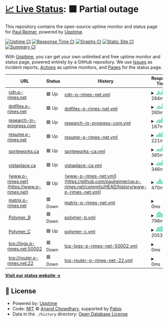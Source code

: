 # [📈 Live Status](https://up.p-rimes.net): <!--live status--> **🟧 Partial outage**

This repository contains the open-source uptime monitor and status page for [Paul Reimer](https://www.p-rimes.net), powered by [Upptime](https://github.com/upptime/upptime).

[![Uptime CI](https://github.com/paulreimer/up.p-rimes.net/workflows/Uptime%20CI/badge.svg)](https://github.com/paulreimer/up.p-rimes.net/actions?query=workflow%3A%22Uptime+CI%22)
[![Response Time CI](https://github.com/paulreimer/up.p-rimes.net/workflows/Response%20Time%20CI/badge.svg)](https://github.com/paulreimer/up.p-rimes.net/actions?query=workflow%3A%22Response+Time+CI%22)
[![Graphs CI](https://github.com/paulreimer/up.p-rimes.net/workflows/Graphs%20CI/badge.svg)](https://github.com/paulreimer/up.p-rimes.net/actions?query=workflow%3A%22Graphs+CI%22)
[![Static Site CI](https://github.com/paulreimer/up.p-rimes.net/workflows/Static%20Site%20CI/badge.svg)](https://github.com/paulreimer/up.p-rimes.net/actions?query=workflow%3A%22Static+Site+CI%22)
[![Summary CI](https://github.com/paulreimer/up.p-rimes.net/workflows/Summary%20CI/badge.svg)](https://github.com/paulreimer/up.p-rimes.net/actions?query=workflow%3A%22Summary+CI%22)

With [Upptime](https://upptime.js.org), you can get your own unlimited and free uptime monitor and status page, powered entirely by a GitHub repository. We use [Issues](https://github.com/paulreimer/up.p-rimes.net/issues) as incident reports, [Actions](https://github.com/paulreimer/up.p-rimes.net/actions) as uptime monitors, and [Pages](https://up.p-rimes.net) for the status page.

<!--start: status pages-->
<!-- This summary is generated by Upptime (https://github.com/upptime/upptime) -->
<!-- Do not edit this manually, your changes will be overwritten -->
<!-- prettier-ignore -->
| URL | Status | History | Response Time | Uptime |
| --- | ------ | ------- | ------------- | ------ |
| <img alt="" src="https://icons.duckduckgo.com/ip3/cdn.p-rimes.net.ico" height="13"> [cdn.p-rimes.net](https://cdn.p-rimes.net/blank.gif) | 🟩 Up | [cdn-p-rimes-net.yml](https://github.com/paulreimer/up.p-rimes.net/commits/HEAD/history/cdn-p-rimes-net.yml) | <details><summary><img alt="Response time graph" src="./graphs/cdn-p-rimes-net/response-time-week.png" height="20"> 284ms</summary><br><a href="https://up.p-rimes.net/history/cdn-p-rimes-net"><img alt="Response time 240" src="https://img.shields.io/endpoint?url=https%3A%2F%2Fraw.githubusercontent.com%2Fpaulreimer%2Fup.p-rimes.net%2FHEAD%2Fapi%2Fcdn-p-rimes-net%2Fresponse-time.json"></a><br><a href="https://up.p-rimes.net/history/cdn-p-rimes-net"><img alt="24-hour response time 189" src="https://img.shields.io/endpoint?url=https%3A%2F%2Fraw.githubusercontent.com%2Fpaulreimer%2Fup.p-rimes.net%2FHEAD%2Fapi%2Fcdn-p-rimes-net%2Fresponse-time-day.json"></a><br><a href="https://up.p-rimes.net/history/cdn-p-rimes-net"><img alt="7-day response time 284" src="https://img.shields.io/endpoint?url=https%3A%2F%2Fraw.githubusercontent.com%2Fpaulreimer%2Fup.p-rimes.net%2FHEAD%2Fapi%2Fcdn-p-rimes-net%2Fresponse-time-week.json"></a><br><a href="https://up.p-rimes.net/history/cdn-p-rimes-net"><img alt="30-day response time 229" src="https://img.shields.io/endpoint?url=https%3A%2F%2Fraw.githubusercontent.com%2Fpaulreimer%2Fup.p-rimes.net%2FHEAD%2Fapi%2Fcdn-p-rimes-net%2Fresponse-time-month.json"></a><br><a href="https://up.p-rimes.net/history/cdn-p-rimes-net"><img alt="1-year response time 240" src="https://img.shields.io/endpoint?url=https%3A%2F%2Fraw.githubusercontent.com%2Fpaulreimer%2Fup.p-rimes.net%2FHEAD%2Fapi%2Fcdn-p-rimes-net%2Fresponse-time-year.json"></a></details> | <details><summary><a href="https://up.p-rimes.net/history/cdn-p-rimes-net">100.00%</a></summary><a href="https://up.p-rimes.net/history/cdn-p-rimes-net"><img alt="All-time uptime 100.00%" src="https://img.shields.io/endpoint?url=https%3A%2F%2Fraw.githubusercontent.com%2Fpaulreimer%2Fup.p-rimes.net%2FHEAD%2Fapi%2Fcdn-p-rimes-net%2Fuptime.json"></a><br><a href="https://up.p-rimes.net/history/cdn-p-rimes-net"><img alt="24-hour uptime 100.00%" src="https://img.shields.io/endpoint?url=https%3A%2F%2Fraw.githubusercontent.com%2Fpaulreimer%2Fup.p-rimes.net%2FHEAD%2Fapi%2Fcdn-p-rimes-net%2Fuptime-day.json"></a><br><a href="https://up.p-rimes.net/history/cdn-p-rimes-net"><img alt="7-day uptime 100.00%" src="https://img.shields.io/endpoint?url=https%3A%2F%2Fraw.githubusercontent.com%2Fpaulreimer%2Fup.p-rimes.net%2FHEAD%2Fapi%2Fcdn-p-rimes-net%2Fuptime-week.json"></a><br><a href="https://up.p-rimes.net/history/cdn-p-rimes-net"><img alt="30-day uptime 100.00%" src="https://img.shields.io/endpoint?url=https%3A%2F%2Fraw.githubusercontent.com%2Fpaulreimer%2Fup.p-rimes.net%2FHEAD%2Fapi%2Fcdn-p-rimes-net%2Fuptime-month.json"></a><br><a href="https://up.p-rimes.net/history/cdn-p-rimes-net"><img alt="1-year uptime 100.00%" src="https://img.shields.io/endpoint?url=https%3A%2F%2Fraw.githubusercontent.com%2Fpaulreimer%2Fup.p-rimes.net%2FHEAD%2Fapi%2Fcdn-p-rimes-net%2Fuptime-year.json"></a></details>
| <img alt="" src="https://icons.duckduckgo.com/ip3/dotfiles.p-rimes.net.ico" height="13"> [dotfiles.p-rimes.net](https://dotfiles.p-rimes.net/) | 🟩 Up | [dotfiles-p-rimes-net.yml](https://github.com/paulreimer/up.p-rimes.net/commits/HEAD/history/dotfiles-p-rimes-net.yml) | <details><summary><img alt="Response time graph" src="./graphs/dotfiles-p-rimes-net/response-time-week.png" height="20"> 260ms</summary><br><a href="https://up.p-rimes.net/history/dotfiles-p-rimes-net"><img alt="Response time 206" src="https://img.shields.io/endpoint?url=https%3A%2F%2Fraw.githubusercontent.com%2Fpaulreimer%2Fup.p-rimes.net%2FHEAD%2Fapi%2Fdotfiles-p-rimes-net%2Fresponse-time.json"></a><br><a href="https://up.p-rimes.net/history/dotfiles-p-rimes-net"><img alt="24-hour response time 121" src="https://img.shields.io/endpoint?url=https%3A%2F%2Fraw.githubusercontent.com%2Fpaulreimer%2Fup.p-rimes.net%2FHEAD%2Fapi%2Fdotfiles-p-rimes-net%2Fresponse-time-day.json"></a><br><a href="https://up.p-rimes.net/history/dotfiles-p-rimes-net"><img alt="7-day response time 260" src="https://img.shields.io/endpoint?url=https%3A%2F%2Fraw.githubusercontent.com%2Fpaulreimer%2Fup.p-rimes.net%2FHEAD%2Fapi%2Fdotfiles-p-rimes-net%2Fresponse-time-week.json"></a><br><a href="https://up.p-rimes.net/history/dotfiles-p-rimes-net"><img alt="30-day response time 216" src="https://img.shields.io/endpoint?url=https%3A%2F%2Fraw.githubusercontent.com%2Fpaulreimer%2Fup.p-rimes.net%2FHEAD%2Fapi%2Fdotfiles-p-rimes-net%2Fresponse-time-month.json"></a><br><a href="https://up.p-rimes.net/history/dotfiles-p-rimes-net"><img alt="1-year response time 206" src="https://img.shields.io/endpoint?url=https%3A%2F%2Fraw.githubusercontent.com%2Fpaulreimer%2Fup.p-rimes.net%2FHEAD%2Fapi%2Fdotfiles-p-rimes-net%2Fresponse-time-year.json"></a></details> | <details><summary><a href="https://up.p-rimes.net/history/dotfiles-p-rimes-net">100.00%</a></summary><a href="https://up.p-rimes.net/history/dotfiles-p-rimes-net"><img alt="All-time uptime 100.00%" src="https://img.shields.io/endpoint?url=https%3A%2F%2Fraw.githubusercontent.com%2Fpaulreimer%2Fup.p-rimes.net%2FHEAD%2Fapi%2Fdotfiles-p-rimes-net%2Fuptime.json"></a><br><a href="https://up.p-rimes.net/history/dotfiles-p-rimes-net"><img alt="24-hour uptime 100.00%" src="https://img.shields.io/endpoint?url=https%3A%2F%2Fraw.githubusercontent.com%2Fpaulreimer%2Fup.p-rimes.net%2FHEAD%2Fapi%2Fdotfiles-p-rimes-net%2Fuptime-day.json"></a><br><a href="https://up.p-rimes.net/history/dotfiles-p-rimes-net"><img alt="7-day uptime 100.00%" src="https://img.shields.io/endpoint?url=https%3A%2F%2Fraw.githubusercontent.com%2Fpaulreimer%2Fup.p-rimes.net%2FHEAD%2Fapi%2Fdotfiles-p-rimes-net%2Fuptime-week.json"></a><br><a href="https://up.p-rimes.net/history/dotfiles-p-rimes-net"><img alt="30-day uptime 100.00%" src="https://img.shields.io/endpoint?url=https%3A%2F%2Fraw.githubusercontent.com%2Fpaulreimer%2Fup.p-rimes.net%2FHEAD%2Fapi%2Fdotfiles-p-rimes-net%2Fuptime-month.json"></a><br><a href="https://up.p-rimes.net/history/dotfiles-p-rimes-net"><img alt="1-year uptime 100.00%" src="https://img.shields.io/endpoint?url=https%3A%2F%2Fraw.githubusercontent.com%2Fpaulreimer%2Fup.p-rimes.net%2FHEAD%2Fapi%2Fdotfiles-p-rimes-net%2Fuptime-year.json"></a></details>
| <img alt="" src="https://icons.duckduckgo.com/ip3/research-in-progress.com.ico" height="13"> [research-in-progress.com](https://research-in-progress.com/) | 🟩 Up | [research-in-progress-com.yml](https://github.com/paulreimer/up.p-rimes.net/commits/HEAD/history/research-in-progress-com.yml) | <details><summary><img alt="Response time graph" src="./graphs/research-in-progress-com/response-time-week.png" height="20"> 167ms</summary><br><a href="https://up.p-rimes.net/history/research-in-progress-com"><img alt="Response time 161" src="https://img.shields.io/endpoint?url=https%3A%2F%2Fraw.githubusercontent.com%2Fpaulreimer%2Fup.p-rimes.net%2FHEAD%2Fapi%2Fresearch-in-progress-com%2Fresponse-time.json"></a><br><a href="https://up.p-rimes.net/history/research-in-progress-com"><img alt="24-hour response time 77" src="https://img.shields.io/endpoint?url=https%3A%2F%2Fraw.githubusercontent.com%2Fpaulreimer%2Fup.p-rimes.net%2FHEAD%2Fapi%2Fresearch-in-progress-com%2Fresponse-time-day.json"></a><br><a href="https://up.p-rimes.net/history/research-in-progress-com"><img alt="7-day response time 167" src="https://img.shields.io/endpoint?url=https%3A%2F%2Fraw.githubusercontent.com%2Fpaulreimer%2Fup.p-rimes.net%2FHEAD%2Fapi%2Fresearch-in-progress-com%2Fresponse-time-week.json"></a><br><a href="https://up.p-rimes.net/history/research-in-progress-com"><img alt="30-day response time 172" src="https://img.shields.io/endpoint?url=https%3A%2F%2Fraw.githubusercontent.com%2Fpaulreimer%2Fup.p-rimes.net%2FHEAD%2Fapi%2Fresearch-in-progress-com%2Fresponse-time-month.json"></a><br><a href="https://up.p-rimes.net/history/research-in-progress-com"><img alt="1-year response time 161" src="https://img.shields.io/endpoint?url=https%3A%2F%2Fraw.githubusercontent.com%2Fpaulreimer%2Fup.p-rimes.net%2FHEAD%2Fapi%2Fresearch-in-progress-com%2Fresponse-time-year.json"></a></details> | <details><summary><a href="https://up.p-rimes.net/history/research-in-progress-com">100.00%</a></summary><a href="https://up.p-rimes.net/history/research-in-progress-com"><img alt="All-time uptime 100.00%" src="https://img.shields.io/endpoint?url=https%3A%2F%2Fraw.githubusercontent.com%2Fpaulreimer%2Fup.p-rimes.net%2FHEAD%2Fapi%2Fresearch-in-progress-com%2Fuptime.json"></a><br><a href="https://up.p-rimes.net/history/research-in-progress-com"><img alt="24-hour uptime 100.00%" src="https://img.shields.io/endpoint?url=https%3A%2F%2Fraw.githubusercontent.com%2Fpaulreimer%2Fup.p-rimes.net%2FHEAD%2Fapi%2Fresearch-in-progress-com%2Fuptime-day.json"></a><br><a href="https://up.p-rimes.net/history/research-in-progress-com"><img alt="7-day uptime 100.00%" src="https://img.shields.io/endpoint?url=https%3A%2F%2Fraw.githubusercontent.com%2Fpaulreimer%2Fup.p-rimes.net%2FHEAD%2Fapi%2Fresearch-in-progress-com%2Fuptime-week.json"></a><br><a href="https://up.p-rimes.net/history/research-in-progress-com"><img alt="30-day uptime 100.00%" src="https://img.shields.io/endpoint?url=https%3A%2F%2Fraw.githubusercontent.com%2Fpaulreimer%2Fup.p-rimes.net%2FHEAD%2Fapi%2Fresearch-in-progress-com%2Fuptime-month.json"></a><br><a href="https://up.p-rimes.net/history/research-in-progress-com"><img alt="1-year uptime 100.00%" src="https://img.shields.io/endpoint?url=https%3A%2F%2Fraw.githubusercontent.com%2Fpaulreimer%2Fup.p-rimes.net%2FHEAD%2Fapi%2Fresearch-in-progress-com%2Fuptime-year.json"></a></details>
| <img alt="" src="https://icons.duckduckgo.com/ip3/resume.p-rimes.net.ico" height="13"> [resume.p-rimes.net](https://resume.p-rimes.net/) | 🟩 Up | [resume-p-rimes-net.yml](https://github.com/paulreimer/up.p-rimes.net/commits/HEAD/history/resume-p-rimes-net.yml) | <details><summary><img alt="Response time graph" src="./graphs/resume-p-rimes-net/response-time-week.png" height="20"> 221ms</summary><br><a href="https://up.p-rimes.net/history/resume-p-rimes-net"><img alt="Response time 215" src="https://img.shields.io/endpoint?url=https%3A%2F%2Fraw.githubusercontent.com%2Fpaulreimer%2Fup.p-rimes.net%2FHEAD%2Fapi%2Fresume-p-rimes-net%2Fresponse-time.json"></a><br><a href="https://up.p-rimes.net/history/resume-p-rimes-net"><img alt="24-hour response time 180" src="https://img.shields.io/endpoint?url=https%3A%2F%2Fraw.githubusercontent.com%2Fpaulreimer%2Fup.p-rimes.net%2FHEAD%2Fapi%2Fresume-p-rimes-net%2Fresponse-time-day.json"></a><br><a href="https://up.p-rimes.net/history/resume-p-rimes-net"><img alt="7-day response time 221" src="https://img.shields.io/endpoint?url=https%3A%2F%2Fraw.githubusercontent.com%2Fpaulreimer%2Fup.p-rimes.net%2FHEAD%2Fapi%2Fresume-p-rimes-net%2Fresponse-time-week.json"></a><br><a href="https://up.p-rimes.net/history/resume-p-rimes-net"><img alt="30-day response time 229" src="https://img.shields.io/endpoint?url=https%3A%2F%2Fraw.githubusercontent.com%2Fpaulreimer%2Fup.p-rimes.net%2FHEAD%2Fapi%2Fresume-p-rimes-net%2Fresponse-time-month.json"></a><br><a href="https://up.p-rimes.net/history/resume-p-rimes-net"><img alt="1-year response time 215" src="https://img.shields.io/endpoint?url=https%3A%2F%2Fraw.githubusercontent.com%2Fpaulreimer%2Fup.p-rimes.net%2FHEAD%2Fapi%2Fresume-p-rimes-net%2Fresponse-time-year.json"></a></details> | <details><summary><a href="https://up.p-rimes.net/history/resume-p-rimes-net">100.00%</a></summary><a href="https://up.p-rimes.net/history/resume-p-rimes-net"><img alt="All-time uptime 99.99%" src="https://img.shields.io/endpoint?url=https%3A%2F%2Fraw.githubusercontent.com%2Fpaulreimer%2Fup.p-rimes.net%2FHEAD%2Fapi%2Fresume-p-rimes-net%2Fuptime.json"></a><br><a href="https://up.p-rimes.net/history/resume-p-rimes-net"><img alt="24-hour uptime 100.00%" src="https://img.shields.io/endpoint?url=https%3A%2F%2Fraw.githubusercontent.com%2Fpaulreimer%2Fup.p-rimes.net%2FHEAD%2Fapi%2Fresume-p-rimes-net%2Fuptime-day.json"></a><br><a href="https://up.p-rimes.net/history/resume-p-rimes-net"><img alt="7-day uptime 100.00%" src="https://img.shields.io/endpoint?url=https%3A%2F%2Fraw.githubusercontent.com%2Fpaulreimer%2Fup.p-rimes.net%2FHEAD%2Fapi%2Fresume-p-rimes-net%2Fuptime-week.json"></a><br><a href="https://up.p-rimes.net/history/resume-p-rimes-net"><img alt="30-day uptime 100.00%" src="https://img.shields.io/endpoint?url=https%3A%2F%2Fraw.githubusercontent.com%2Fpaulreimer%2Fup.p-rimes.net%2FHEAD%2Fapi%2Fresume-p-rimes-net%2Fuptime-month.json"></a><br><a href="https://up.p-rimes.net/history/resume-p-rimes-net"><img alt="1-year uptime 100.00%" src="https://img.shields.io/endpoint?url=https%3A%2F%2Fraw.githubusercontent.com%2Fpaulreimer%2Fup.p-rimes.net%2FHEAD%2Fapi%2Fresume-p-rimes-net%2Fuptime-year.json"></a></details>
| <img alt="" src="https://icons.duckduckgo.com/ip3/spriteworks.ca.ico" height="13"> [spriteworks.ca](https://spriteworks.ca/) | 🟩 Up | [spriteworks-ca.yml](https://github.com/paulreimer/up.p-rimes.net/commits/HEAD/history/spriteworks-ca.yml) | <details><summary><img alt="Response time graph" src="./graphs/spriteworks-ca/response-time-week.png" height="20"> 385ms</summary><br><a href="https://up.p-rimes.net/history/spriteworks-ca"><img alt="Response time 395" src="https://img.shields.io/endpoint?url=https%3A%2F%2Fraw.githubusercontent.com%2Fpaulreimer%2Fup.p-rimes.net%2FHEAD%2Fapi%2Fspriteworks-ca%2Fresponse-time.json"></a><br><a href="https://up.p-rimes.net/history/spriteworks-ca"><img alt="24-hour response time 247" src="https://img.shields.io/endpoint?url=https%3A%2F%2Fraw.githubusercontent.com%2Fpaulreimer%2Fup.p-rimes.net%2FHEAD%2Fapi%2Fspriteworks-ca%2Fresponse-time-day.json"></a><br><a href="https://up.p-rimes.net/history/spriteworks-ca"><img alt="7-day response time 385" src="https://img.shields.io/endpoint?url=https%3A%2F%2Fraw.githubusercontent.com%2Fpaulreimer%2Fup.p-rimes.net%2FHEAD%2Fapi%2Fspriteworks-ca%2Fresponse-time-week.json"></a><br><a href="https://up.p-rimes.net/history/spriteworks-ca"><img alt="30-day response time 405" src="https://img.shields.io/endpoint?url=https%3A%2F%2Fraw.githubusercontent.com%2Fpaulreimer%2Fup.p-rimes.net%2FHEAD%2Fapi%2Fspriteworks-ca%2Fresponse-time-month.json"></a><br><a href="https://up.p-rimes.net/history/spriteworks-ca"><img alt="1-year response time 395" src="https://img.shields.io/endpoint?url=https%3A%2F%2Fraw.githubusercontent.com%2Fpaulreimer%2Fup.p-rimes.net%2FHEAD%2Fapi%2Fspriteworks-ca%2Fresponse-time-year.json"></a></details> | <details><summary><a href="https://up.p-rimes.net/history/spriteworks-ca">100.00%</a></summary><a href="https://up.p-rimes.net/history/spriteworks-ca"><img alt="All-time uptime 99.96%" src="https://img.shields.io/endpoint?url=https%3A%2F%2Fraw.githubusercontent.com%2Fpaulreimer%2Fup.p-rimes.net%2FHEAD%2Fapi%2Fspriteworks-ca%2Fuptime.json"></a><br><a href="https://up.p-rimes.net/history/spriteworks-ca"><img alt="24-hour uptime 100.00%" src="https://img.shields.io/endpoint?url=https%3A%2F%2Fraw.githubusercontent.com%2Fpaulreimer%2Fup.p-rimes.net%2FHEAD%2Fapi%2Fspriteworks-ca%2Fuptime-day.json"></a><br><a href="https://up.p-rimes.net/history/spriteworks-ca"><img alt="7-day uptime 100.00%" src="https://img.shields.io/endpoint?url=https%3A%2F%2Fraw.githubusercontent.com%2Fpaulreimer%2Fup.p-rimes.net%2FHEAD%2Fapi%2Fspriteworks-ca%2Fuptime-week.json"></a><br><a href="https://up.p-rimes.net/history/spriteworks-ca"><img alt="30-day uptime 100.00%" src="https://img.shields.io/endpoint?url=https%3A%2F%2Fraw.githubusercontent.com%2Fpaulreimer%2Fup.p-rimes.net%2FHEAD%2Fapi%2Fspriteworks-ca%2Fuptime-month.json"></a><br><a href="https://up.p-rimes.net/history/spriteworks-ca"><img alt="1-year uptime 100.00%" src="https://img.shields.io/endpoint?url=https%3A%2F%2Fraw.githubusercontent.com%2Fpaulreimer%2Fup.p-rimes.net%2FHEAD%2Fapi%2Fspriteworks-ca%2Fuptime-year.json"></a></details>
| <img alt="" src="https://icons.duckduckgo.com/ip3/vistaplace.ca.ico" height="13"> [vistaplace.ca](https://vistaplace.ca/strata) | 🟩 Up | [vistaplace-ca.yml](https://github.com/paulreimer/up.p-rimes.net/commits/HEAD/history/vistaplace-ca.yml) | <details><summary><img alt="Response time graph" src="./graphs/vistaplace-ca/response-time-week.png" height="20"> 346ms</summary><br><a href="https://up.p-rimes.net/history/vistaplace-ca"><img alt="Response time 322" src="https://img.shields.io/endpoint?url=https%3A%2F%2Fraw.githubusercontent.com%2Fpaulreimer%2Fup.p-rimes.net%2FHEAD%2Fapi%2Fvistaplace-ca%2Fresponse-time.json"></a><br><a href="https://up.p-rimes.net/history/vistaplace-ca"><img alt="24-hour response time 239" src="https://img.shields.io/endpoint?url=https%3A%2F%2Fraw.githubusercontent.com%2Fpaulreimer%2Fup.p-rimes.net%2FHEAD%2Fapi%2Fvistaplace-ca%2Fresponse-time-day.json"></a><br><a href="https://up.p-rimes.net/history/vistaplace-ca"><img alt="7-day response time 346" src="https://img.shields.io/endpoint?url=https%3A%2F%2Fraw.githubusercontent.com%2Fpaulreimer%2Fup.p-rimes.net%2FHEAD%2Fapi%2Fvistaplace-ca%2Fresponse-time-week.json"></a><br><a href="https://up.p-rimes.net/history/vistaplace-ca"><img alt="30-day response time 341" src="https://img.shields.io/endpoint?url=https%3A%2F%2Fraw.githubusercontent.com%2Fpaulreimer%2Fup.p-rimes.net%2FHEAD%2Fapi%2Fvistaplace-ca%2Fresponse-time-month.json"></a><br><a href="https://up.p-rimes.net/history/vistaplace-ca"><img alt="1-year response time 322" src="https://img.shields.io/endpoint?url=https%3A%2F%2Fraw.githubusercontent.com%2Fpaulreimer%2Fup.p-rimes.net%2FHEAD%2Fapi%2Fvistaplace-ca%2Fresponse-time-year.json"></a></details> | <details><summary><a href="https://up.p-rimes.net/history/vistaplace-ca">100.00%</a></summary><a href="https://up.p-rimes.net/history/vistaplace-ca"><img alt="All-time uptime 99.95%" src="https://img.shields.io/endpoint?url=https%3A%2F%2Fraw.githubusercontent.com%2Fpaulreimer%2Fup.p-rimes.net%2FHEAD%2Fapi%2Fvistaplace-ca%2Fuptime.json"></a><br><a href="https://up.p-rimes.net/history/vistaplace-ca"><img alt="24-hour uptime 100.00%" src="https://img.shields.io/endpoint?url=https%3A%2F%2Fraw.githubusercontent.com%2Fpaulreimer%2Fup.p-rimes.net%2FHEAD%2Fapi%2Fvistaplace-ca%2Fuptime-day.json"></a><br><a href="https://up.p-rimes.net/history/vistaplace-ca"><img alt="7-day uptime 100.00%" src="https://img.shields.io/endpoint?url=https%3A%2F%2Fraw.githubusercontent.com%2Fpaulreimer%2Fup.p-rimes.net%2FHEAD%2Fapi%2Fvistaplace-ca%2Fuptime-week.json"></a><br><a href="https://up.p-rimes.net/history/vistaplace-ca"><img alt="30-day uptime 100.00%" src="https://img.shields.io/endpoint?url=https%3A%2F%2Fraw.githubusercontent.com%2Fpaulreimer%2Fup.p-rimes.net%2FHEAD%2Fapi%2Fvistaplace-ca%2Fuptime-month.json"></a><br><a href="https://up.p-rimes.net/history/vistaplace-ca"><img alt="1-year uptime 99.99%" src="https://img.shields.io/endpoint?url=https%3A%2F%2Fraw.githubusercontent.com%2Fpaulreimer%2Fup.p-rimes.net%2FHEAD%2Fapi%2Fvistaplace-ca%2Fuptime-year.json"></a></details>
| <img alt="" src="https://icons.duckduckgo.com/ip3/www.p-rimes.net.ico" height="13"> [www.p-rimes.net](https://www.p-rimes.net) | 🟩 Up | [www-p-rimes-net.yml](https://github.com/paulreimer/up.p-rimes.net/commits/HEAD/history/www-p-rimes-net.yml) | <details><summary><img alt="Response time graph" src="./graphs/www-p-rimes-net/response-time-week.png" height="20"> 470ms</summary><br><a href="https://up.p-rimes.net/history/www-p-rimes-net"><img alt="Response time 389" src="https://img.shields.io/endpoint?url=https%3A%2F%2Fraw.githubusercontent.com%2Fpaulreimer%2Fup.p-rimes.net%2FHEAD%2Fapi%2Fwww-p-rimes-net%2Fresponse-time.json"></a><br><a href="https://up.p-rimes.net/history/www-p-rimes-net"><img alt="24-hour response time 500" src="https://img.shields.io/endpoint?url=https%3A%2F%2Fraw.githubusercontent.com%2Fpaulreimer%2Fup.p-rimes.net%2FHEAD%2Fapi%2Fwww-p-rimes-net%2Fresponse-time-day.json"></a><br><a href="https://up.p-rimes.net/history/www-p-rimes-net"><img alt="7-day response time 470" src="https://img.shields.io/endpoint?url=https%3A%2F%2Fraw.githubusercontent.com%2Fpaulreimer%2Fup.p-rimes.net%2FHEAD%2Fapi%2Fwww-p-rimes-net%2Fresponse-time-week.json"></a><br><a href="https://up.p-rimes.net/history/www-p-rimes-net"><img alt="30-day response time 401" src="https://img.shields.io/endpoint?url=https%3A%2F%2Fraw.githubusercontent.com%2Fpaulreimer%2Fup.p-rimes.net%2FHEAD%2Fapi%2Fwww-p-rimes-net%2Fresponse-time-month.json"></a><br><a href="https://up.p-rimes.net/history/www-p-rimes-net"><img alt="1-year response time 389" src="https://img.shields.io/endpoint?url=https%3A%2F%2Fraw.githubusercontent.com%2Fpaulreimer%2Fup.p-rimes.net%2FHEAD%2Fapi%2Fwww-p-rimes-net%2Fresponse-time-year.json"></a></details> | <details><summary><a href="https://up.p-rimes.net/history/www-p-rimes-net">100.00%</a></summary><a href="https://up.p-rimes.net/history/www-p-rimes-net"><img alt="All-time uptime 99.98%" src="https://img.shields.io/endpoint?url=https%3A%2F%2Fraw.githubusercontent.com%2Fpaulreimer%2Fup.p-rimes.net%2FHEAD%2Fapi%2Fwww-p-rimes-net%2Fuptime.json"></a><br><a href="https://up.p-rimes.net/history/www-p-rimes-net"><img alt="24-hour uptime 100.00%" src="https://img.shields.io/endpoint?url=https%3A%2F%2Fraw.githubusercontent.com%2Fpaulreimer%2Fup.p-rimes.net%2FHEAD%2Fapi%2Fwww-p-rimes-net%2Fuptime-day.json"></a><br><a href="https://up.p-rimes.net/history/www-p-rimes-net"><img alt="7-day uptime 100.00%" src="https://img.shields.io/endpoint?url=https%3A%2F%2Fraw.githubusercontent.com%2Fpaulreimer%2Fup.p-rimes.net%2FHEAD%2Fapi%2Fwww-p-rimes-net%2Fuptime-week.json"></a><br><a href="https://up.p-rimes.net/history/www-p-rimes-net"><img alt="30-day uptime 100.00%" src="https://img.shields.io/endpoint?url=https%3A%2F%2Fraw.githubusercontent.com%2Fpaulreimer%2Fup.p-rimes.net%2FHEAD%2Fapi%2Fwww-p-rimes-net%2Fuptime-month.json"></a><br><a href="https://up.p-rimes.net/history/www-p-rimes-net"><img alt="1-year uptime 99.99%" src="https://img.shields.io/endpoint?url=https%3A%2F%2Fraw.githubusercontent.com%2Fpaulreimer%2Fup.p-rimes.net%2FHEAD%2Fapi%2Fwww-p-rimes-net%2Fuptime-year.json"></a></details>
| <img alt="" src="https://icons.duckduckgo.com/ip3/matrix.p-rimes.net.ico" height="13"> [matrix.p-rimes.net](https://matrix.p-rimes.net/_dendrite/monitor/health) | 🟥 Down | [matrix-p-rimes-net.yml](https://github.com/paulreimer/up.p-rimes.net/commits/HEAD/history/matrix-p-rimes-net.yml) | <details><summary><img alt="Response time graph" src="./graphs/matrix-p-rimes-net/response-time-week.png" height="20"> 0ms</summary><br><a href="https://up.p-rimes.net/history/matrix-p-rimes-net"><img alt="Response time 0" src="https://img.shields.io/endpoint?url=https%3A%2F%2Fraw.githubusercontent.com%2Fpaulreimer%2Fup.p-rimes.net%2FHEAD%2Fapi%2Fmatrix-p-rimes-net%2Fresponse-time.json"></a><br><a href="https://up.p-rimes.net/history/matrix-p-rimes-net"><img alt="24-hour response time 0" src="https://img.shields.io/endpoint?url=https%3A%2F%2Fraw.githubusercontent.com%2Fpaulreimer%2Fup.p-rimes.net%2FHEAD%2Fapi%2Fmatrix-p-rimes-net%2Fresponse-time-day.json"></a><br><a href="https://up.p-rimes.net/history/matrix-p-rimes-net"><img alt="7-day response time 0" src="https://img.shields.io/endpoint?url=https%3A%2F%2Fraw.githubusercontent.com%2Fpaulreimer%2Fup.p-rimes.net%2FHEAD%2Fapi%2Fmatrix-p-rimes-net%2Fresponse-time-week.json"></a><br><a href="https://up.p-rimes.net/history/matrix-p-rimes-net"><img alt="30-day response time 0" src="https://img.shields.io/endpoint?url=https%3A%2F%2Fraw.githubusercontent.com%2Fpaulreimer%2Fup.p-rimes.net%2FHEAD%2Fapi%2Fmatrix-p-rimes-net%2Fresponse-time-month.json"></a><br><a href="https://up.p-rimes.net/history/matrix-p-rimes-net"><img alt="1-year response time 0" src="https://img.shields.io/endpoint?url=https%3A%2F%2Fraw.githubusercontent.com%2Fpaulreimer%2Fup.p-rimes.net%2FHEAD%2Fapi%2Fmatrix-p-rimes-net%2Fresponse-time-year.json"></a></details> | <details><summary><a href="https://up.p-rimes.net/history/matrix-p-rimes-net">0.00%</a></summary><a href="https://up.p-rimes.net/history/matrix-p-rimes-net"><img alt="All-time uptime 0.00%" src="https://img.shields.io/endpoint?url=https%3A%2F%2Fraw.githubusercontent.com%2Fpaulreimer%2Fup.p-rimes.net%2FHEAD%2Fapi%2Fmatrix-p-rimes-net%2Fuptime.json"></a><br><a href="https://up.p-rimes.net/history/matrix-p-rimes-net"><img alt="24-hour uptime 0.00%" src="https://img.shields.io/endpoint?url=https%3A%2F%2Fraw.githubusercontent.com%2Fpaulreimer%2Fup.p-rimes.net%2FHEAD%2Fapi%2Fmatrix-p-rimes-net%2Fuptime-day.json"></a><br><a href="https://up.p-rimes.net/history/matrix-p-rimes-net"><img alt="7-day uptime 0.00%" src="https://img.shields.io/endpoint?url=https%3A%2F%2Fraw.githubusercontent.com%2Fpaulreimer%2Fup.p-rimes.net%2FHEAD%2Fapi%2Fmatrix-p-rimes-net%2Fuptime-week.json"></a><br><a href="https://up.p-rimes.net/history/matrix-p-rimes-net"><img alt="30-day uptime 0.00%" src="https://img.shields.io/endpoint?url=https%3A%2F%2Fraw.githubusercontent.com%2Fpaulreimer%2Fup.p-rimes.net%2FHEAD%2Fapi%2Fmatrix-p-rimes-net%2Fuptime-month.json"></a><br><a href="https://up.p-rimes.net/history/matrix-p-rimes-net"><img alt="1-year uptime 0.00%" src="https://img.shields.io/endpoint?url=https%3A%2F%2Fraw.githubusercontent.com%2Fpaulreimer%2Fup.p-rimes.net%2FHEAD%2Fapi%2Fmatrix-p-rimes-net%2Fuptime-year.json"></a></details>
| <img alt="" src="https://icons.duckduckgo.com/ip3/yll91woz04.execute-api.us-west-2.amazonaws.com.ico" height="13"> [Polymer_B](https://yll91woz04.execute-api.us-west-2.amazonaws.com/polymer_b/5) | 🟥 Down | [polymer-b.yml](https://github.com/paulreimer/up.p-rimes.net/commits/HEAD/history/polymer-b.yml) | <details><summary><img alt="Response time graph" src="./graphs/polymer-b/response-time-week.png" height="20"> 798ms</summary><br><a href="https://up.p-rimes.net/history/polymer-b"><img alt="Response time 817" src="https://img.shields.io/endpoint?url=https%3A%2F%2Fraw.githubusercontent.com%2Fpaulreimer%2Fup.p-rimes.net%2FHEAD%2Fapi%2Fpolymer-b%2Fresponse-time.json"></a><br><a href="https://up.p-rimes.net/history/polymer-b"><img alt="24-hour response time 687" src="https://img.shields.io/endpoint?url=https%3A%2F%2Fraw.githubusercontent.com%2Fpaulreimer%2Fup.p-rimes.net%2FHEAD%2Fapi%2Fpolymer-b%2Fresponse-time-day.json"></a><br><a href="https://up.p-rimes.net/history/polymer-b"><img alt="7-day response time 798" src="https://img.shields.io/endpoint?url=https%3A%2F%2Fraw.githubusercontent.com%2Fpaulreimer%2Fup.p-rimes.net%2FHEAD%2Fapi%2Fpolymer-b%2Fresponse-time-week.json"></a><br><a href="https://up.p-rimes.net/history/polymer-b"><img alt="30-day response time 780" src="https://img.shields.io/endpoint?url=https%3A%2F%2Fraw.githubusercontent.com%2Fpaulreimer%2Fup.p-rimes.net%2FHEAD%2Fapi%2Fpolymer-b%2Fresponse-time-month.json"></a><br><a href="https://up.p-rimes.net/history/polymer-b"><img alt="1-year response time 817" src="https://img.shields.io/endpoint?url=https%3A%2F%2Fraw.githubusercontent.com%2Fpaulreimer%2Fup.p-rimes.net%2FHEAD%2Fapi%2Fpolymer-b%2Fresponse-time-year.json"></a></details> | <details><summary><a href="https://up.p-rimes.net/history/polymer-b">0.00%</a></summary><a href="https://up.p-rimes.net/history/polymer-b"><img alt="All-time uptime 0.00%" src="https://img.shields.io/endpoint?url=https%3A%2F%2Fraw.githubusercontent.com%2Fpaulreimer%2Fup.p-rimes.net%2FHEAD%2Fapi%2Fpolymer-b%2Fuptime.json"></a><br><a href="https://up.p-rimes.net/history/polymer-b"><img alt="24-hour uptime 0.00%" src="https://img.shields.io/endpoint?url=https%3A%2F%2Fraw.githubusercontent.com%2Fpaulreimer%2Fup.p-rimes.net%2FHEAD%2Fapi%2Fpolymer-b%2Fuptime-day.json"></a><br><a href="https://up.p-rimes.net/history/polymer-b"><img alt="7-day uptime 0.00%" src="https://img.shields.io/endpoint?url=https%3A%2F%2Fraw.githubusercontent.com%2Fpaulreimer%2Fup.p-rimes.net%2FHEAD%2Fapi%2Fpolymer-b%2Fuptime-week.json"></a><br><a href="https://up.p-rimes.net/history/polymer-b"><img alt="30-day uptime 0.00%" src="https://img.shields.io/endpoint?url=https%3A%2F%2Fraw.githubusercontent.com%2Fpaulreimer%2Fup.p-rimes.net%2FHEAD%2Fapi%2Fpolymer-b%2Fuptime-month.json"></a><br><a href="https://up.p-rimes.net/history/polymer-b"><img alt="1-year uptime 0.00%" src="https://img.shields.io/endpoint?url=https%3A%2F%2Fraw.githubusercontent.com%2Fpaulreimer%2Fup.p-rimes.net%2FHEAD%2Fapi%2Fpolymer-b%2Fuptime-year.json"></a></details>
| <img alt="" src="https://icons.duckduckgo.com/ip3/yll91woz04.execute-api.us-west-2.amazonaws.com.ico" height="13"> [Polymer_C](https://yll91woz04.execute-api.us-west-2.amazonaws.com/polymer_c/5) | 🟩 Up | [polymer-c.yml](https://github.com/paulreimer/up.p-rimes.net/commits/HEAD/history/polymer-c.yml) | <details><summary><img alt="Response time graph" src="./graphs/polymer-c/response-time-week.png" height="20"> 2053ms</summary><br><a href="https://up.p-rimes.net/history/polymer-c"><img alt="Response time 1970" src="https://img.shields.io/endpoint?url=https%3A%2F%2Fraw.githubusercontent.com%2Fpaulreimer%2Fup.p-rimes.net%2FHEAD%2Fapi%2Fpolymer-c%2Fresponse-time.json"></a><br><a href="https://up.p-rimes.net/history/polymer-c"><img alt="24-hour response time 2278" src="https://img.shields.io/endpoint?url=https%3A%2F%2Fraw.githubusercontent.com%2Fpaulreimer%2Fup.p-rimes.net%2FHEAD%2Fapi%2Fpolymer-c%2Fresponse-time-day.json"></a><br><a href="https://up.p-rimes.net/history/polymer-c"><img alt="7-day response time 2053" src="https://img.shields.io/endpoint?url=https%3A%2F%2Fraw.githubusercontent.com%2Fpaulreimer%2Fup.p-rimes.net%2FHEAD%2Fapi%2Fpolymer-c%2Fresponse-time-week.json"></a><br><a href="https://up.p-rimes.net/history/polymer-c"><img alt="30-day response time 1976" src="https://img.shields.io/endpoint?url=https%3A%2F%2Fraw.githubusercontent.com%2Fpaulreimer%2Fup.p-rimes.net%2FHEAD%2Fapi%2Fpolymer-c%2Fresponse-time-month.json"></a><br><a href="https://up.p-rimes.net/history/polymer-c"><img alt="1-year response time 1970" src="https://img.shields.io/endpoint?url=https%3A%2F%2Fraw.githubusercontent.com%2Fpaulreimer%2Fup.p-rimes.net%2FHEAD%2Fapi%2Fpolymer-c%2Fresponse-time-year.json"></a></details> | <details><summary><a href="https://up.p-rimes.net/history/polymer-c">100.00%</a></summary><a href="https://up.p-rimes.net/history/polymer-c"><img alt="All-time uptime 33.03%" src="https://img.shields.io/endpoint?url=https%3A%2F%2Fraw.githubusercontent.com%2Fpaulreimer%2Fup.p-rimes.net%2FHEAD%2Fapi%2Fpolymer-c%2Fuptime.json"></a><br><a href="https://up.p-rimes.net/history/polymer-c"><img alt="24-hour uptime 100.00%" src="https://img.shields.io/endpoint?url=https%3A%2F%2Fraw.githubusercontent.com%2Fpaulreimer%2Fup.p-rimes.net%2FHEAD%2Fapi%2Fpolymer-c%2Fuptime-day.json"></a><br><a href="https://up.p-rimes.net/history/polymer-c"><img alt="7-day uptime 100.00%" src="https://img.shields.io/endpoint?url=https%3A%2F%2Fraw.githubusercontent.com%2Fpaulreimer%2Fup.p-rimes.net%2FHEAD%2Fapi%2Fpolymer-c%2Fuptime-week.json"></a><br><a href="https://up.p-rimes.net/history/polymer-c"><img alt="30-day uptime 73.70%" src="https://img.shields.io/endpoint?url=https%3A%2F%2Fraw.githubusercontent.com%2Fpaulreimer%2Fup.p-rimes.net%2FHEAD%2Fapi%2Fpolymer-c%2Fuptime-month.json"></a><br><a href="https://up.p-rimes.net/history/polymer-c"><img alt="1-year uptime 81.65%" src="https://img.shields.io/endpoint?url=https%3A%2F%2Fraw.githubusercontent.com%2Fpaulreimer%2Fup.p-rimes.net%2FHEAD%2Fapi%2Fpolymer-c%2Fuptime-year.json"></a></details>
| <img alt="" src="https://icons.duckduckgo.com/ip3/null.ico" height="13"> [tcp://logs.p-rimes.net:50002](logs.p-rimes.net) | 🟥 Down | [tcp-logs-p-rimes-net-50002.yml](https://github.com/paulreimer/up.p-rimes.net/commits/HEAD/history/tcp-logs-p-rimes-net-50002.yml) | <details><summary><img alt="Response time graph" src="./graphs/tcp-logs-p-rimes-net-50002/response-time-week.png" height="20"> 0ms</summary><br><a href="https://up.p-rimes.net/history/tcp-logs-p-rimes-net-50002"><img alt="Response time 0" src="https://img.shields.io/endpoint?url=https%3A%2F%2Fraw.githubusercontent.com%2Fpaulreimer%2Fup.p-rimes.net%2FHEAD%2Fapi%2Ftcp-logs-p-rimes-net-50002%2Fresponse-time.json"></a><br><a href="https://up.p-rimes.net/history/tcp-logs-p-rimes-net-50002"><img alt="24-hour response time 0" src="https://img.shields.io/endpoint?url=https%3A%2F%2Fraw.githubusercontent.com%2Fpaulreimer%2Fup.p-rimes.net%2FHEAD%2Fapi%2Ftcp-logs-p-rimes-net-50002%2Fresponse-time-day.json"></a><br><a href="https://up.p-rimes.net/history/tcp-logs-p-rimes-net-50002"><img alt="7-day response time 0" src="https://img.shields.io/endpoint?url=https%3A%2F%2Fraw.githubusercontent.com%2Fpaulreimer%2Fup.p-rimes.net%2FHEAD%2Fapi%2Ftcp-logs-p-rimes-net-50002%2Fresponse-time-week.json"></a><br><a href="https://up.p-rimes.net/history/tcp-logs-p-rimes-net-50002"><img alt="30-day response time 0" src="https://img.shields.io/endpoint?url=https%3A%2F%2Fraw.githubusercontent.com%2Fpaulreimer%2Fup.p-rimes.net%2FHEAD%2Fapi%2Ftcp-logs-p-rimes-net-50002%2Fresponse-time-month.json"></a><br><a href="https://up.p-rimes.net/history/tcp-logs-p-rimes-net-50002"><img alt="1-year response time 0" src="https://img.shields.io/endpoint?url=https%3A%2F%2Fraw.githubusercontent.com%2Fpaulreimer%2Fup.p-rimes.net%2FHEAD%2Fapi%2Ftcp-logs-p-rimes-net-50002%2Fresponse-time-year.json"></a></details> | <details><summary><a href="https://up.p-rimes.net/history/tcp-logs-p-rimes-net-50002">0.00%</a></summary><a href="https://up.p-rimes.net/history/tcp-logs-p-rimes-net-50002"><img alt="All-time uptime 0.00%" src="https://img.shields.io/endpoint?url=https%3A%2F%2Fraw.githubusercontent.com%2Fpaulreimer%2Fup.p-rimes.net%2FHEAD%2Fapi%2Ftcp-logs-p-rimes-net-50002%2Fuptime.json"></a><br><a href="https://up.p-rimes.net/history/tcp-logs-p-rimes-net-50002"><img alt="24-hour uptime 0.00%" src="https://img.shields.io/endpoint?url=https%3A%2F%2Fraw.githubusercontent.com%2Fpaulreimer%2Fup.p-rimes.net%2FHEAD%2Fapi%2Ftcp-logs-p-rimes-net-50002%2Fuptime-day.json"></a><br><a href="https://up.p-rimes.net/history/tcp-logs-p-rimes-net-50002"><img alt="7-day uptime 0.00%" src="https://img.shields.io/endpoint?url=https%3A%2F%2Fraw.githubusercontent.com%2Fpaulreimer%2Fup.p-rimes.net%2FHEAD%2Fapi%2Ftcp-logs-p-rimes-net-50002%2Fuptime-week.json"></a><br><a href="https://up.p-rimes.net/history/tcp-logs-p-rimes-net-50002"><img alt="30-day uptime 0.00%" src="https://img.shields.io/endpoint?url=https%3A%2F%2Fraw.githubusercontent.com%2Fpaulreimer%2Fup.p-rimes.net%2FHEAD%2Fapi%2Ftcp-logs-p-rimes-net-50002%2Fuptime-month.json"></a><br><a href="https://up.p-rimes.net/history/tcp-logs-p-rimes-net-50002"><img alt="1-year uptime 0.00%" src="https://img.shields.io/endpoint?url=https%3A%2F%2Fraw.githubusercontent.com%2Fpaulreimer%2Fup.p-rimes.net%2FHEAD%2Fapi%2Ftcp-logs-p-rimes-net-50002%2Fuptime-year.json"></a></details>
| <img alt="" src="https://icons.duckduckgo.com/ip3/null.ico" height="13"> [tcp://router.p-rimes.net:22](router.p-rimes.net) | 🟥 Down | [tcp-router-p-rimes-net-22.yml](https://github.com/paulreimer/up.p-rimes.net/commits/HEAD/history/tcp-router-p-rimes-net-22.yml) | <details><summary><img alt="Response time graph" src="./graphs/tcp-router-p-rimes-net-22/response-time-week.png" height="20"> 0ms</summary><br><a href="https://up.p-rimes.net/history/tcp-router-p-rimes-net-22"><img alt="Response time 0" src="https://img.shields.io/endpoint?url=https%3A%2F%2Fraw.githubusercontent.com%2Fpaulreimer%2Fup.p-rimes.net%2FHEAD%2Fapi%2Ftcp-router-p-rimes-net-22%2Fresponse-time.json"></a><br><a href="https://up.p-rimes.net/history/tcp-router-p-rimes-net-22"><img alt="24-hour response time 0" src="https://img.shields.io/endpoint?url=https%3A%2F%2Fraw.githubusercontent.com%2Fpaulreimer%2Fup.p-rimes.net%2FHEAD%2Fapi%2Ftcp-router-p-rimes-net-22%2Fresponse-time-day.json"></a><br><a href="https://up.p-rimes.net/history/tcp-router-p-rimes-net-22"><img alt="7-day response time 0" src="https://img.shields.io/endpoint?url=https%3A%2F%2Fraw.githubusercontent.com%2Fpaulreimer%2Fup.p-rimes.net%2FHEAD%2Fapi%2Ftcp-router-p-rimes-net-22%2Fresponse-time-week.json"></a><br><a href="https://up.p-rimes.net/history/tcp-router-p-rimes-net-22"><img alt="30-day response time 0" src="https://img.shields.io/endpoint?url=https%3A%2F%2Fraw.githubusercontent.com%2Fpaulreimer%2Fup.p-rimes.net%2FHEAD%2Fapi%2Ftcp-router-p-rimes-net-22%2Fresponse-time-month.json"></a><br><a href="https://up.p-rimes.net/history/tcp-router-p-rimes-net-22"><img alt="1-year response time 0" src="https://img.shields.io/endpoint?url=https%3A%2F%2Fraw.githubusercontent.com%2Fpaulreimer%2Fup.p-rimes.net%2FHEAD%2Fapi%2Ftcp-router-p-rimes-net-22%2Fresponse-time-year.json"></a></details> | <details><summary><a href="https://up.p-rimes.net/history/tcp-router-p-rimes-net-22">0.00%</a></summary><a href="https://up.p-rimes.net/history/tcp-router-p-rimes-net-22"><img alt="All-time uptime 0.00%" src="https://img.shields.io/endpoint?url=https%3A%2F%2Fraw.githubusercontent.com%2Fpaulreimer%2Fup.p-rimes.net%2FHEAD%2Fapi%2Ftcp-router-p-rimes-net-22%2Fuptime.json"></a><br><a href="https://up.p-rimes.net/history/tcp-router-p-rimes-net-22"><img alt="24-hour uptime 0.00%" src="https://img.shields.io/endpoint?url=https%3A%2F%2Fraw.githubusercontent.com%2Fpaulreimer%2Fup.p-rimes.net%2FHEAD%2Fapi%2Ftcp-router-p-rimes-net-22%2Fuptime-day.json"></a><br><a href="https://up.p-rimes.net/history/tcp-router-p-rimes-net-22"><img alt="7-day uptime 0.00%" src="https://img.shields.io/endpoint?url=https%3A%2F%2Fraw.githubusercontent.com%2Fpaulreimer%2Fup.p-rimes.net%2FHEAD%2Fapi%2Ftcp-router-p-rimes-net-22%2Fuptime-week.json"></a><br><a href="https://up.p-rimes.net/history/tcp-router-p-rimes-net-22"><img alt="30-day uptime 0.00%" src="https://img.shields.io/endpoint?url=https%3A%2F%2Fraw.githubusercontent.com%2Fpaulreimer%2Fup.p-rimes.net%2FHEAD%2Fapi%2Ftcp-router-p-rimes-net-22%2Fuptime-month.json"></a><br><a href="https://up.p-rimes.net/history/tcp-router-p-rimes-net-22"><img alt="1-year uptime 0.00%" src="https://img.shields.io/endpoint?url=https%3A%2F%2Fraw.githubusercontent.com%2Fpaulreimer%2Fup.p-rimes.net%2FHEAD%2Fapi%2Ftcp-router-p-rimes-net-22%2Fuptime-year.json"></a></details>

<!--end: status pages-->

[**Visit our status website →**](https://up.p-rimes.net)

## 📄 License

- Powered by: [Upptime](https://github.com/upptime/upptime)
- Code: [MIT](./LICENSE) © [Anand Chowdhary](https://anandchowdhary.com), supported by [Pabio](https://pabio.com)
- Data in the `./history` directory: [Open Database License](https://opendatacommons.org/licenses/odbl/1-0/)

